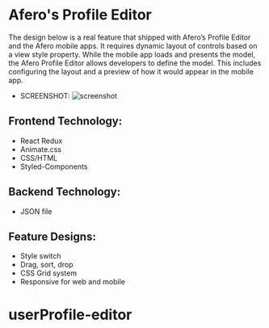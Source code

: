 # Afero's Profile Editor
The design below is a real feature that shipped with Afero’s Profile Editor and the Afero mobile apps. It requires dynamic layout of controls based on a view style property. While the mobile app loads and presents the model, the Afero Profile Editor allows developers to define the model. This includes configuring the layout and a preview of how it would appear in the mobile app.

- SCREENSHOT:
![screenshot](./src/images/snip00.gif?raw=true)

## Frontend Technology:
- React Redux
- Animate.css
- CSS/HTML
- Styled-Components

## Backend Technology:
- JSON file

## Feature Designs:
- Style switch
- Drag, sort, drop
- CSS Grid system
- Responsive for web and mobile
# userProfile-editor
